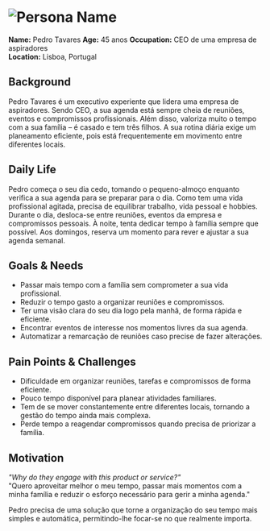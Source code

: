 # ![Persona Name](personas/persona1.jpeg)  
**Name:** Pedro Tavares 
**Age:** 45 anos 
**Occupation:** CEO de uma empresa de aspiradores  
**Location:** Lisboa, Portugal  

## Background  
Pedro Tavares é um executivo experiente que lidera uma empresa de aspiradores. Sendo CEO, a sua agenda está sempre cheia de reuniões, eventos e compromissos profissionais. Além disso, valoriza muito o tempo com a sua família – é casado e tem três filhos. A sua rotina diária exige um planeamento eficiente, pois está frequentemente em movimento entre diferentes locais.  

## Daily Life  
Pedro começa o seu dia cedo, tomando o pequeno-almoço enquanto verifica a sua agenda para se preparar para o dia. Como tem uma vida profissional agitada, precisa de equilibrar trabalho, vida pessoal e hobbies. Durante o dia, desloca-se entre reuniões, eventos da empresa e compromissos pessoais. À noite, tenta dedicar tempo à família sempre que possível. Aos domingos, reserva um momento para rever e ajustar a sua agenda semanal.  

## Goals & Needs  
- Passar mais tempo com a família sem comprometer a sua vida profissional.
- Reduzir o tempo gasto a organizar reuniões e compromissos.
- Ter uma visão clara do seu dia logo pela manhã, de forma rápida e eficiente.
- Encontrar eventos de interesse nos momentos livres da sua agenda.
- Automatizar a remarcação de reuniões caso precise de fazer alterações. 

## Pain Points & Challenges  
- Dificuldade em organizar reuniões, tarefas e compromissos de forma eficiente.
- Pouco tempo disponível para planear atividades familiares.
- Tem de se mover constantemente entre diferentes locais, tornando a gestão do tempo ainda mais complexa.
- Perde tempo a reagendar compromissos quando precisa de priorizar a família.  

## Motivation  
*"Why do they engage with this product or service?"*  
"Quero aproveitar melhor o meu tempo, passar mais momentos com a minha família e reduzir o esforço necessário para gerir a minha agenda."

Pedro precisa de uma solução que torne a organização do seu tempo mais simples e automática, permitindo-lhe focar-se no que realmente importa. 
